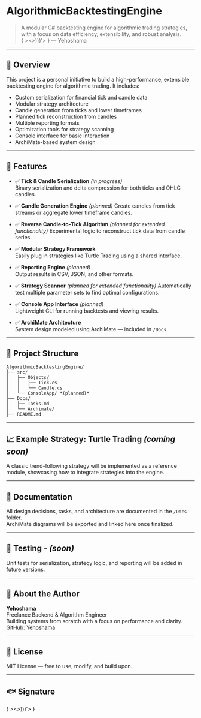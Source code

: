 # AlgorithmicBacktestingEngine

> A modular C# backtesting engine for algorithmic trading strategies, with a focus on data efficiency, extensibility, and robust analysis.  
> { ><>)))'> } — Yehoshama

---

## 🚀 Overview

This project is a personal initiative to build a high-performance, extensible backtesting engine for algorithmic trading. It includes:

- Custom serialization for financial tick and candle data
- Modular strategy architecture
- Candle generation from ticks and lower timeframes
- Planned tick reconstruction from candles
- Multiple reporting formats
- Optimization tools for strategy scanning
- Console interface for basic interaction
- ArchiMate-based system design

---

## 🧠 Features

- ✅ **Tick & Candle Serialization**  *(in progress)*  
  Binary serialization and delta compression for both ticks and OHLC candles.

- ✅ **Candle Generation Engine**  *(planned)*
  Create candles from tick streams or aggregate lower timeframe candles.

- ✅ **Reverse Candle-to-Tick Algorithm** *(planned for extended functionality)*
  Experimental logic to reconstruct tick data from candle series.

- ✅ **Modular Strategy Framework**  
  Easily plug in strategies like Turtle Trading using a shared interface.

- ✅ **Reporting Engine** *(planned)*  
  Output results in CSV, JSON, and other formats.

- ✅ **Strategy Scanner** *(planned for extended functionality)*
  Automatically test multiple parameter sets to find optimal configurations.

- ✅ **Console App Interface** *(planned)*  
  Lightweight CLI for running backtests and viewing results.

- ✅ **ArchiMate Architecture**  
  System design modeled using ArchiMate — included in `/Docs`.

---

## 📂 Project Structure

```
AlgorithmicBacktestingEngine/
├── src/
│   ├── Objects/
│   │   ├── Tick.cs
│   │   └── Candle.cs
│   └── ConsoleApp/ *(planned)*
├── Docs/
│   ├── Tasks.md
│   └── Archimate/
├── README.md
```

---

## 📈 Example Strategy: Turtle Trading *(coming soon)*

A classic trend-following strategy will be implemented as a reference module, showcasing how to integrate strategies into the engine.

---

## 📄 Documentation

All design decisions, tasks, and architecture are documented in the `/Docs` folder.  
ArchiMate diagrams will be exported and linked here once finalized.

---

## 🧪 Testing - *(soon)*

Unit tests for serialization, strategy logic, and reporting will be added in future versions.

---

## 💬 About the Author

**Yehoshama**  
Freelance Backend & Algorithm Engineer  
Building systems from scratch with a focus on performance and clarity.  
GitHub: [Yehoshama](https://github.com/Yehoshama)

---

## 📜 License

MIT License — free to use, modify, and build upon.

---

## 🐟 Signature

{ ><>)))'> }
```
